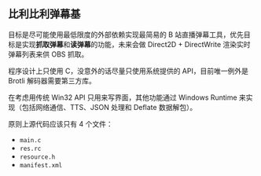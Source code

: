 比利比利弹幕基
----
目标是尽可能使用最低限度的外部依赖实现最简易的 B 站直播弹幕工具，优先目标是实现**抓取弹幕**和**读弹幕**的功能，未来会做 Direct2D + DirectWrite 渲染实时弹幕列表来供 OBS 抓取。

程序设计上只使用 C，没意外的话尽量只使用系统提供的 API，目前唯一例外是 Brotli 解码器需要第三方库。

在考虑用传统 Win32 API 只用来写界面，其他功能通过 Windows Runtime 来实现（包括网络通信、TTS、JSON 处理和 Deflate 数据解包）。

原则上源代码应该只有 4 个文件：

- `main.c`
- `res.rc`
- `resource.h`
- `manifest.xml`
